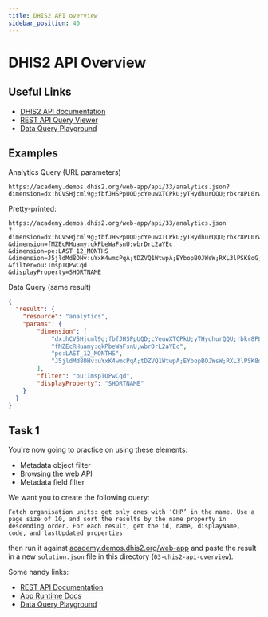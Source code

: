 ```yaml
---
title: DHIS2 API overview
sidebar_position: 40
---
```


# DHIS2 API Overview

## Useful Links

- [DHIS2 API documentation](https://docs.dhis2.org/en/develop/using-the-api/dhis-core-version-235/web-api.html)
- [REST API Query Viewer](https://s3-eu-west-1.amazonaws.com/content.dhis2.org/general/query-viewer.html)
- [Data Query Playground](https://runtime.dhis2.nu/playground)

## Examples

Analytics Query (URL parameters)

```
https://academy.demos.dhis2.org/web-app/api/33/analytics.json?dimension=dx:hCVSHjcml9g;fbfJHSPpUQD;cYeuwXTCPkU;yTHydhurQQU;rbkr8PL0rwM;ybzlGLjWwnK&dimension=fMZEcRHuamy:qkPbeWaFsnU;wbrDrL2aYEc&dimension=pe:LAST_12_MONTHS&dimension=J5jldMd8OHv:uYxK4wmcPqA;tDZVQ1WtwpA;EYbopBOJWsW;RXL3lPSK8oG;CXw2yu5fodb&filter=ou:ImspTQPwCqd&displayProperty=SHORTNAME
```

Pretty-printed:

```
https://academy.demos.dhis2.org/web-app/api/33/analytics.json
?dimension=dx:hCVSHjcml9g;fbfJHSPpUQD;cYeuwXTCPkU;yTHydhurQQU;rbkr8PL0rwM;ybzlGLjWwnK
&dimension=fMZEcRHuamy:qkPbeWaFsnU;wbrDrL2aYEc
&dimension=pe:LAST_12_MONTHS
&dimension=J5jldMd8OHv:uYxK4wmcPqA;tDZVQ1WtwpA;EYbopBOJWsW;RXL3lPSK8oG;CXw2yu5fodb
&filter=ou:ImspTQPwCqd
&displayProperty=SHORTNAME
```

Data Query (same result)

```json
{
  "result": {
    "resource": "analytics",
    "params": {
        "dimension": [
            "dx:hCVSHjcml9g;fbfJHSPpUQD;cYeuwXTCPkU;yTHydhurQQU;rbkr8PL0rwM;ybzlGLjWwnK",
            "fMZEcRHuamy:qkPbeWaFsnU;wbrDrL2aYEc",
            "pe:LAST_12_MONTHS",
            "J5jldMd8OHv:uYxK4wmcPqA;tDZVQ1WtwpA;EYbopBOJWsW;RXL3lPSK8oG;CXw2yu5fodb"
        ],
        "filter": "ou:ImspTQPwCqd",
        "displayProperty": "SHORTNAME"
    }
  }
}
```

## Task 1

You're now going to practice on using these elements:

- Metadata object filter
- Browsing the web API
- Metadata field filter

We want you to create the following query:

```Fetch organisation units: get only ones with ‘CHP’ in the name. Use a page size of 10, and sort the results by the name property in descending order. For each result, get the id, name, displayName, code, and lastUpdated properties```

then run it against [academy.demos.dhis2.org/web-app](https://academy.demos.dhis2.org/web-app) and paste the result in a new `solution.json` file in this directory (`03-dhis2-api-overview`).

Some handy links:

- [REST API Documentation](https://docs.dhis2.org/2.34/en/dhis2_developer_manual/web-api.html)
- [App Runtime Docs](https://runtime.dhis2.nu)
- [Data Query Playground](https://runtime.dhis2.nu/playground)
